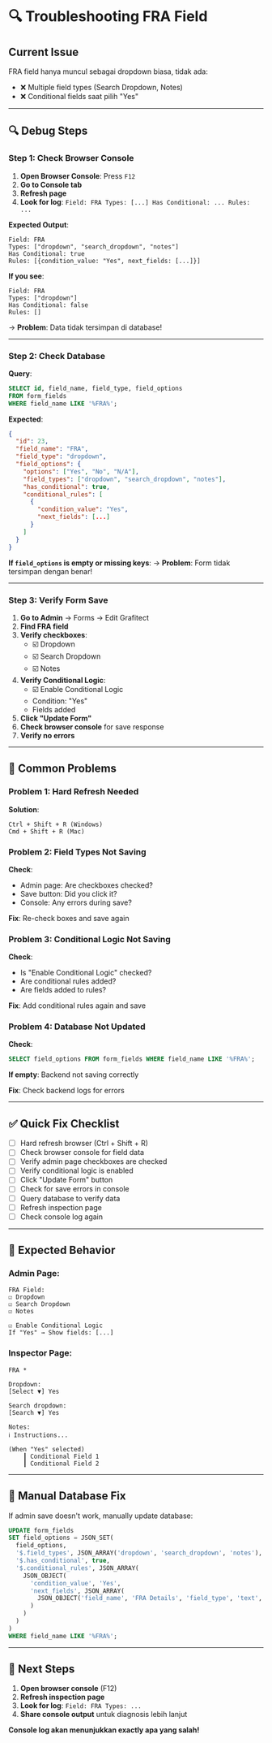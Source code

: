 # 🔍 Troubleshooting FRA Field

## Current Issue

FRA field hanya muncul sebagai dropdown biasa, tidak ada:
- ❌ Multiple field types (Search Dropdown, Notes)
- ❌ Conditional fields saat pilih "Yes"

---

## 🔍 Debug Steps

### Step 1: Check Browser Console

1. **Open Browser Console**: Press `F12`
2. **Go to Console tab**
3. **Refresh page**
4. **Look for log**: `Field: FRA Types: [...] Has Conditional: ... Rules: ...`

**Expected Output**:
```
Field: FRA 
Types: ["dropdown", "search_dropdown", "notes"]
Has Conditional: true
Rules: [{condition_value: "Yes", next_fields: [...]}]
```

**If you see**:
```
Field: FRA 
Types: ["dropdown"]
Has Conditional: false
Rules: []
```
→ **Problem**: Data tidak tersimpan di database!

---

### Step 2: Check Database

**Query**:
```sql
SELECT id, field_name, field_type, field_options 
FROM form_fields 
WHERE field_name LIKE '%FRA%';
```

**Expected**:
```json
{
  "id": 23,
  "field_name": "FRA",
  "field_type": "dropdown",
  "field_options": {
    "options": ["Yes", "No", "N/A"],
    "field_types": ["dropdown", "search_dropdown", "notes"],
    "has_conditional": true,
    "conditional_rules": [
      {
        "condition_value": "Yes",
        "next_fields": [...]
      }
    ]
  }
}
```

**If `field_options` is empty or missing keys**:
→ **Problem**: Form tidak tersimpan dengan benar!

---

### Step 3: Verify Form Save

1. **Go to Admin** → Forms → Edit Grafitect
2. **Find FRA field**
3. **Verify checkboxes**:
   - ☑️ Dropdown
   - ☑️ Search Dropdown
   - ☑️ Notes
4. **Verify Conditional Logic**:
   - ☑️ Enable Conditional Logic
   - Condition: "Yes"
   - Fields added
5. **Click "Update Form"**
6. **Check browser console** for save response
7. **Verify no errors**

---

## 🐛 Common Problems

### Problem 1: Hard Refresh Needed

**Solution**: 
```
Ctrl + Shift + R (Windows)
Cmd + Shift + R (Mac)
```

### Problem 2: Field Types Not Saving

**Check**:
- Admin page: Are checkboxes checked?
- Save button: Did you click it?
- Console: Any errors during save?

**Fix**: Re-check boxes and save again

### Problem 3: Conditional Logic Not Saving

**Check**:
- Is "Enable Conditional Logic" checked?
- Are conditional rules added?
- Are fields added to rules?

**Fix**: Add conditional rules again and save

### Problem 4: Database Not Updated

**Check**:
```sql
SELECT field_options FROM form_fields WHERE field_name LIKE '%FRA%';
```

**If empty**: Backend not saving correctly

**Fix**: Check backend logs for errors

---

## ✅ Quick Fix Checklist

- [ ] Hard refresh browser (Ctrl + Shift + R)
- [ ] Check browser console for field data
- [ ] Verify admin page checkboxes are checked
- [ ] Verify conditional logic is enabled
- [ ] Click "Update Form" button
- [ ] Check for save errors in console
- [ ] Query database to verify data
- [ ] Refresh inspection page
- [ ] Check console log again

---

## 🎯 Expected Behavior

### Admin Page:
```
FRA Field:
☑️ Dropdown
☑️ Search Dropdown
☑️ Notes

☑️ Enable Conditional Logic
If "Yes" → Show fields: [...]
```

### Inspector Page:
```
FRA *

Dropdown:
[Select ▼] Yes

Search dropdown:
[Search ▼] Yes

Notes:
ℹ️ Instructions...

(When "Yes" selected)
    ┃ Conditional Field 1
    ┃ Conditional Field 2
```

---

## 🔧 Manual Database Fix

If admin save doesn't work, manually update database:

```sql
UPDATE form_fields 
SET field_options = JSON_SET(
  field_options,
  '$.field_types', JSON_ARRAY('dropdown', 'search_dropdown', 'notes'),
  '$.has_conditional', true,
  '$.conditional_rules', JSON_ARRAY(
    JSON_OBJECT(
      'condition_value', 'Yes',
      'next_fields', JSON_ARRAY(
        JSON_OBJECT('field_name', 'FRA Details', 'field_type', 'text', 'is_required', true)
      )
    )
  )
)
WHERE field_name LIKE '%FRA%';
```

---

## 📝 Next Steps

1. **Open browser console** (F12)
2. **Refresh inspection page**
3. **Look for log**: `Field: FRA Types: ...`
4. **Share console output** untuk diagnosis lebih lanjut

**Console log akan menunjukkan exactly apa yang salah!**
